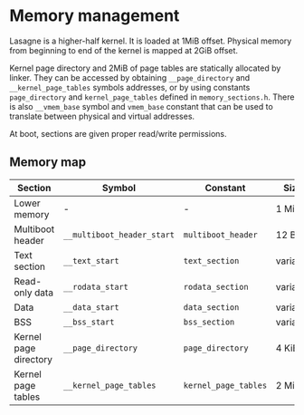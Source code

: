 Memory management
=================

Lasagne is a higher-half kernel. It is loaded at 1MiB offset. Physical memory from beginning to end of the kernel is mapped at 2GiB offset.

Kernel page directory and 2MiB of page tables are statically allocated by linker. They can be accessed by obtaining `__page_directory` and `__kernel_page_tables` symbols addresses, or by using constants `page_directory` and `kernel_page_tables` defined in `memory_sections.h`. There is also `__vmem_base` symbol and `vmem_base` constant that can be used to translate between physical and virtual addresses.

At boot, sections are given proper read/write permissions.

Memory map
----------

| Section               | Symbol                     | Constant             | Size     |
|-----------------------|----------------------------|----------------------|----------|
| Lower memory          | -                          | -                    | 1 MiB    |
| Multiboot header      | `__multiboot_header_start` | `multiboot_header`   | 12 B     |
| Text section          | `__text_start`             | `text_section`       | variable |
| Read-only data        | `__rodata_start`           | `rodata_section`     | variable |
| Data                  | `__data_start`             | `data_section`       | variable |
| BSS                   | `__bss_start`              | `bss_section`        | variable |
| Kernel page directory | `__page_directory`         | `page_directory`     | 4 KiB    |
| Kernel page tables    | `__kernel_page_tables`     | `kernel_page_tables` | 2 MiB    |